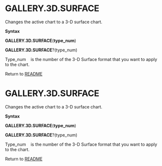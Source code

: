 # GALLERY.3D.SURFACE

Changes the active chart to a 3-D surface chart.

**Syntax**

**GALLERY.3D.SURFACE**(**type\_num**)

**GALLERY.3D.SURFACE**?(type\_num)

Type\_num&nbsp;&nbsp;&nbsp;&nbsp;is the number of the 3-D Surface format
that you want to apply to the chart.



Return to [README](README.md#G)

# GALLERY.3D.SURFACE

Changes the active chart to a 3-D surface chart.

**Syntax**

**GALLERY.3D.SURFACE**(**type\_num**)

**GALLERY.3D.SURFACE**?(type\_num)

Type\_num&nbsp;&nbsp;&nbsp;&nbsp;is the number of the 3-D Surface format
that you want to apply to the chart.



Return to [README](README.md#G)

